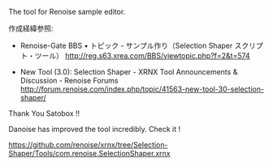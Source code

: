 The tool for Renoise sample editor.

作成経緯参照:

* Renoise-Gate BBS • トピック - サンプル作り（Selection Shaper スクリプト・ツール）
<http://reg.s63.xrea.com/BBS/viewtopic.php?f=2&t=574>

* New Tool (3.0): Selection Shaper - XRNX Tool Announcements & Discussion - Renoise Forums  
<http://forum.renoise.com/index.php/topic/41563-new-tool-30-selection-shaper/>


Thank You Satobox !!

Danoise has improved the tool incredibly. Check it !

<https://github.com/renoise/xrnx/tree/Selection-Shaper/Tools/com.renoise.SelectionShaper.xrnx>

